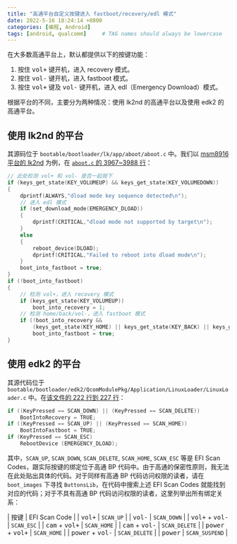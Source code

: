 ```yaml
---
title: "高通平台自定义按键进入 fastboot/recovery/edl 模式"
date: 2022-5-16 18:24:14 +0800
categories: [编程, Android]
tags: [android, qualcomm]     # TAG names should always be lowercase
---
```


在大多数高通平台上，默认都提供以下的按键功能：

1. 按住 <kbd>vol+</kbd> 键开机，进入 recovery 模式。
2. 按住 <kbd>vol-</kbd> 键开机，进入 fastboot 模式。
3. 按住 <kbd>vol+</kbd> 键及 <kbd>vol-</kbd> 键开机，进入 edl（Emergency Download）模式。

根据平台的不同，主要分为两种情况：使用 lk2nd 的高通平台以及使用 edk2 的高通平台。

## 使用 lk2nd 的平台

其源码位于 `bootable/bootloader/lk/app/aboot/aboot.c` 中。我们以 [msm8916 平台的 lk2nd](https://github.com/msm8916-mainline/lk2nd) 为例，在 [`aboot.c` 的 3967~3988 行](https://github.com/msm8916-mainline/lk2nd/blob/e34ea14a0afa63db96c67f57ef9d5acc4cbd71a2/app/aboot/aboot.c#L3967-L3988)：

```c
// 此处检测 vol+ 和 vol- 是否一起按下
if (keys_get_state(KEY_VOLUMEUP) && keys_get_state(KEY_VOLUMEDOWN))
{
    dprintf(ALWAYS,"dload mode key sequence detected\n");
    // 进入 edl 模式
    if (set_download_mode(EMERGENCY_DLOAD))
    {
        dprintf(CRITICAL,"dload mode not supported by target\n");
    }
    else
    {
        reboot_device(DLOAD);
        dprintf(CRITICAL,"Failed to reboot into dload mode\n");
    }
    boot_into_fastboot = true;
}
if (!boot_into_fastboot)
{
    // 检测 vol+，进入 recovery 模式
    if (keys_get_state(KEY_VOLUMEUP))
        boot_into_recovery = 1;
    // 检测 home/back/vol-，进入 fastboot 模式
    if (!boot_into_recovery &&
        (keys_get_state(KEY_HOME) || keys_get_state(KEY_BACK) || keys_get_state(KEY_VOLUMEDOWN)))
        boot_into_fastboot = true;
}
```

## 使用 edk2 的平台

其源代码位于 `bootable/bootloader/edk2/QcomModulePkg/Application/LinuxLoader/LinuxLoader.c` 中。在[该文件的 222 行到 227 行](https://github.com/SHIFTPHONES/android_bootable_bootloader_edk2/blob/f54e1022b2563388d0e8b0fec9f752852e819748/QcomModulePkg/Application/LinuxLoader/LinuxLoader.c#L222-L227)：

```c
if ((KeyPressed == SCAN_DOWN) || (KeyPressed == SCAN_DELETE))
    BootIntoRecovery = TRUE;
if ((KeyPressed == SCAN_UP) || (KeyPressed == SCAN_HOME))
    BootIntoFastboot = TRUE;
if (KeyPressed == SCAN_ESC)
    RebootDevice (EMERGENCY_DLOAD);
```

其中，`SCAN_UP`, `SCAN_DOWN`, `SCAN_DELETE`, `SCAN_HOME`, `SCAN_ESC` 等是 EFI Scan Codes，跟实际按键的绑定位于高通 BP 代码中。由于高通的保密性原则，我无法在此处贴出具体的代码。对于同样有高通 BP 代码访问权限的读者，请在 `boot_images` 下寻找 `ButtonsLib`，在代码中搜索上述 EFI Scan Codes 就能找到对应的代码；对于不具有高通 BP 代码访问权限的读者，这里列举出所有绑定关系：

| 按键 | EFI Scan Code |
| <kbd>vol+</kbd> | `SCAN_UP` |
| <kbd>vol-</kbd> | `SCAN_DOWN` |
| <kbd>vol+</kbd> + <kbd>vol-</kbd> | `SCAN_ESC` |
| <kbd>cam</kbd> + <kbd>vol+</kbd> | `SCAN_HOME` |
| <kbd>cam</kbd> + <kbd>vol-</kbd> | `SCAN_DELETE` |
| <kbd>power</kbd> + <kbd>vol+</kbd> | `SCAN_HOME` |
| <kbd>power</kbd> + <kbd>vol-</kbd> | `SCAN_DELETE` |
| <kbd>power</kbd> | `SCAN_SUSPEND` |
